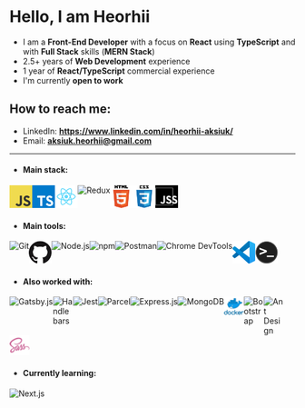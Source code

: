 # Hello, I am Heorhii

- I am a **Front-End Developer** with a focus on **React** using **TypeScript**
  and with **Full Stack** skills (**MERN Stack**)
- 2.5+ years of **Web Development** experience
- 1 year of **React/TypeScript** commercial experience
- I'm currently **open to work**

## How to reach me:

- LinkedIn: **https://www.linkedin.com/in/heorhii-aksiuk/**
- Email: **aksiuk.heorhii@gmail.com**

---

- #### Main stack:

<img align="left" alt="JavaScript" width="40px" title ="JavaScript ES6+" src="https://raw.githubusercontent.com/github/explore/80688e429a7d4ef2fca1e82350fe8e3517d3494d/topics/javascript/javascript.png" />

<img align="left" alt="TypeScript" width="40px" title ="TypeScript" src="https://raw.githubusercontent.com/github/explore/80688e429a7d4ef2fca1e82350fe8e3517d3494d/topics/typescript/typescript.png" />

<img align="left" alt="React" width="40px" title ="React"  src="https://raw.githubusercontent.com/github/explore/80688e429a7d4ef2fca1e82350fe8e3517d3494d/topics/react/react.png" />

<img align="left" alt="Redux" height="40px" title ="Redux"  src="https://cdn.worldvectorlogo.com/logos/redux.svg" />

<img align="left" alt="HTML5" width="40px" title ="HTML5" src="https://raw.githubusercontent.com/github/explore/80688e429a7d4ef2fca1e82350fe8e3517d3494d/topics/html/html.png" />

<img align="left" alt="CSS3" width="40px" title ="CSS3"  src="https://raw.githubusercontent.com/github/explore/80688e429a7d4ef2fca1e82350fe8e3517d3494d/topics/css/css.png" />

<img alt="JSS" height="40px" title ="CSS-in-JS"  src="./JSS.png" />

- #### Main tools:

<img align="left" alt="Git" height="40px" title ="Git"  src="https://blog.kakaocdn.net/dn/VwCrS/btqG7q5dOL0/Rj7ChN2BlCQaI76QiQllFk/img.png" />

<img align="left" alt="GitHub" height="40px" title ="GitHub"  src="https://raw.githubusercontent.com/github/explore/78df643247d429f6cc873026c0622819ad797942/topics/github/github.png" />

<img align="left" alt="Node.js" height="40px" title ="Node.js" src="https://seeklogo.com/images/N/nodejs-logo-FBE122E377-seeklogo.com.png" />

<img align="left" alt="npm" height="40px" title ="npm" src="https://authy.com/wp-content/uploads/npm-logo.png" />

<img align="left" alt="Postman" height="40px" src="https://iconape.com/wp-content/png_logo_vector/postman.png" />

<img align="left" alt="Chrome DevTools" title ="Chrome DevTools" height="40px" src="https://static-00.iconduck.com/assets.00/chrome-devtools-icon-256x256-s41ravx1.png" />

<img align="left" alt="Visual Studio Code" height="40px" title ="VSCode"  src="https://raw.githubusercontent.com/github/explore/80688e429a7d4ef2fca1e82350fe8e3517d3494d/topics/visual-studio-code/visual-studio-code.png" />

<img alt="Terminal" height="40px" title ="Terminal"  src="https://raw.githubusercontent.com/github/explore/80688e429a7d4ef2fca1e82350fe8e3517d3494d/topics/terminal/terminal.png" />

- #### Also worked with:

<img align="left" alt="Gatsby.js" title="Gatsby.js" height="35px" src="https://seeklogo.com/images/G/gatsby-logo-1A245AD37F-seeklogo.com.png" />

<img align="left"  alt="Handlebars" width="35px" title ="Handlebars"  src="https://cdn.icon-icons.com/icons2/2415/PNG/512/handlebars_original_wordmark_logo_icon_146484.png" />

<img align="left" alt="Jest" height="35px" title ="Jest" src="https://www.svgrepo.com/show/353930/jest.svg" />

<img align="left" alt="Parcel" height="35px" title ="Parcel" src="https://uk.parceljs.org/assets/parcel-front.png" />

<img align="left" alt="Express.js" height="40px" title ="Express.js"  src="https://adware-technologies.s3.amazonaws.com/uploads/technology/thumbnail/20/express-js.png" />

<img align="left" alt="MongoDB" title ="MongoDB" height="40px" src="https://cdn.icon-icons.com/icons2/2415/PNG/512/mongodb_original_logo_icon_146424.png" />

<img align="left" alt="Docker" title="Docker" height="35px" src="https://raw.githubusercontent.com/github/explore/80688e429a7d4ef2fca1e82350fe8e3517d3494d/topics/docker/docker.png" />

<img align="left" alt="Bootstrap" width="35px" title ="Bootstrap"  src="https://upload.wikimedia.org/wikipedia/commons/thumb/b/b2/Bootstrap_logo.svg/1280px-Bootstrap_logo.svg.png" />

<img align="left"  alt="Ant Design" width="35px" title ="Ant Design"  src="https://seeklogo.com/images/A/ant-design-logo-EAB6B3D5D9-seeklogo.com.png" />

<img alt="Sass" width="35px" title ="SASS(SCSS)"  src="https://raw.githubusercontent.com/github/explore/80688e429a7d4ef2fca1e82350fe8e3517d3494d/topics/sass/sass.png" />

- #### Currently learning:

<img alt="Next.js" title="Next.js" height="35px" src="https://static-00.iconduck.com/assets.00/next-js-icon-512x512-zuauazrk.png" />

<!--

---

 ## Experience working with technologies by years (since):

> 2021

<img align="left" alt="HTML5" width="30px" title ="HTML5" src="https://raw.githubusercontent.com/github/explore/80688e429a7d4ef2fca1e82350fe8e3517d3494d/topics/html/html.png" />

<img align="left" alt="CSS3" width="30px" title ="CSS3"  src="https://raw.githubusercontent.com/github/explore/80688e429a7d4ef2fca1e82350fe8e3517d3494d/topics/css/css.png" />

<img align="left" alt="Sass" width="30px" title ="SASS(SCSS)"  src="https://raw.githubusercontent.com/github/explore/80688e429a7d4ef2fca1e82350fe8e3517d3494d/topics/sass/sass.png" />

<img align="left" alt="JavaScript" width="30px" title ="JavaScript ES6+" src="https://raw.githubusercontent.com/github/explore/80688e429a7d4ef2fca1e82350fe8e3517d3494d/topics/javascript/javascript.png" />

<img align="left" alt="React" width="30px" title ="React"  src="https://raw.githubusercontent.com/github/explore/80688e429a7d4ef2fca1e82350fe8e3517d3494d/topics/react/react.png" />

<img alt="Redux" height="30px" title ="Redux"  src="https://cdn.worldvectorlogo.com/logos/redux.svg" />

> 2022

<img align="left" alt="Node.js" height="30px" title ="Node.js" src="https://seeklogo.com/images/N/nodejs-logo-FBE122E377-seeklogo.com.png" />

<img align="left" alt="MongoDB" title ="MongoDB" height="30px" src="https://cdn.icon-icons.com/icons2/2415/PNG/512/mongodb_original_logo_icon_146424.png" />

<img alt="JSS" height="30px" title ="CSS-in-JS"  src="./JSS.png" />

> 2023

<img align="left" alt="TypeScript" width="30px" title ="TypeScript" src="https://raw.githubusercontent.com/github/explore/80688e429a7d4ef2fca1e82350fe8e3517d3494d/topics/typescript/typescript.png" /> -->

